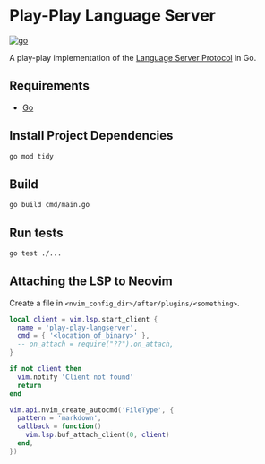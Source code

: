 # Play-Play Language Server

[![go](https://github.com/claudemuller/play-play-langserver.go/actions/workflows/go.yml/badge.svg)](https://github.com/claudemuller/play-play-langserver.go/actions/workflows/go.yml)

A play-play implementation of the [Language Server Protocol](https://microsoft.github.io/language-server-protocol/specifications/lsp/3.17/specification/) in Go.

## Requirements

- [Go](https://go.dev/)

## Install Project Dependencies

```bash
go mod tidy
```

## Build

```bash
go build cmd/main.go
```

## Run  tests

```bash
go test ./...
```

## Attaching the LSP to Neovim

Create a file in `<nvim_config_dir>/after/plugins/<something>`.
```lua
local client = vim.lsp.start_client {
  name = 'play-play-langserver',
  cmd = { '<location_of_binary>' },
  -- on_attach = require("??").on_attach,
}

if not client then
  vim.notify 'Client not found'
  return
end

vim.api.nvim_create_autocmd('FileType', {
  pattern = 'markdown',
  callback = function()
    vim.lsp.buf_attach_client(0, client)
  end,
})
```
